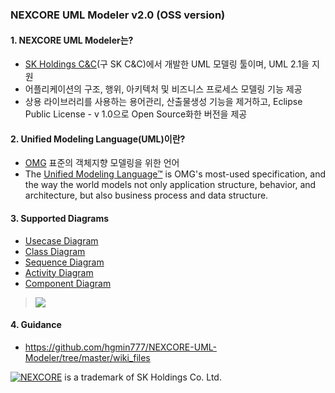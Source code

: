 ### NEXCORE UML Modeler v2.0 (OSS version)

#### 1. NEXCORE UML Modeler는? 

* [SK Holdings C&C](http://cc.sk.com/)(구 SK C&C)에서 개발한 UML 모델링 툴이며, UML 2.1을 지원
* 어플리케이션의 구조, 행위, 아키텍처 및 비즈니스 프로세스 모델링 기능  제공
* 상용 라이브러리를 사용하는 용어관리, 산출물생성 기능을 제거하고, Eclipse Public License - v 1.0으로 Open Source화한 버전을 제공

#### 2. Unified Modeling Language(UML)이란?

* [OMG](http://www.omg.org/) 표준의 객체지향 모델링을 위한 언어
* The [Unified Modeling Language™](http://www.uml.org/) is OMG's most-used specification, and the way the world models not only application structure, behavior, and architecture, but also business process and data structure.  

#### 3. Supported Diagrams 

* [Usecase Diagram](https://github.com/hgmin777/NEXCORE-UML-Modeler/wiki/02.1.-Usecase-Diagram)
* [Class Diagram](https://github.com/hgmin777/NEXCORE-UML-Modeler/wiki/02.2.-Class-Diagram)
* [Sequence Diagram](https://github.com/hgmin777/NEXCORE-UML-Modeler/wiki/02.3.-Sequence-Diagram)
* [Activity Diagram](https://github.com/hgmin777/NEXCORE-UML-Modeler/wiki/02.4.-Activity-Diagram)
* [Component Diagram](https://github.com/hgmin777/NEXCORE-UML-Modeler/wiki/02.5.-Component-Diagram)

> ![](https://github.com/hgmin777/NEXCORE-UML-Modeler/blob/master/wiki_files/class_diagram1.jpg)

#### 4. Guidance

* https://github.com/hgmin777/NEXCORE-UML-Modeler/tree/master/wiki_files

[![NEXCORE](https://github.com/hgmin777/NEXCORE-UML-Modeler/blob/master/wiki_files/top_nexcore.gif)](http://nexcore.skcc.com/ko/)  is a trademark of SK Holdings Co. Ltd.
